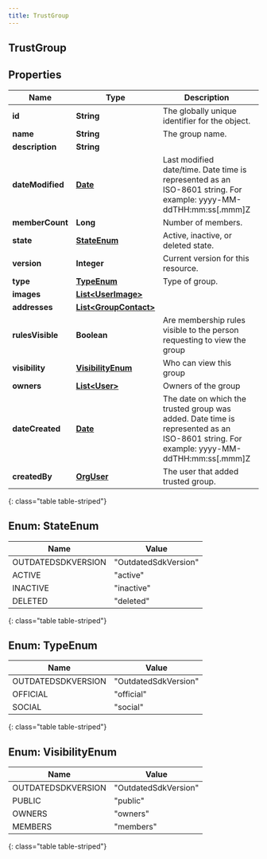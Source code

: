```yaml
---
title: TrustGroup
---
```


## TrustGroup

## Properties

| Name             | Type                                                                 | Description                                                                                                                            | Notes      |
| ---------------- | -------------------------------------------------------------------- | -------------------------------------------------------------------------------------------------------------------------------------- | ---------- |
| **id**           | <!----><!---->**String**<!---->                                      | The globally unique identifier for the object.                                                                                         | [optional] |
| **name**         | <!----><!---->**String**<!---->                                      | The group name.                                                                                                                        |            |
| **description**  | <!----><!---->**String**<!---->                                      |                                                                                                                                        | [optional] |
| **dateModified** | <!----><!---->[**Date**](Date.md)<!---->                             | Last modified date/time. Date time is represented as an ISO-8601 string. For example: yyyy-MM-ddTHH:mm:ss[.mmm]Z                       | [optional] |
| **memberCount**  | <!----><!---->**Long**<!---->                                        | Number of members.                                                                                                                     | [optional] |
| **state**        | [**StateEnum**](#StateEnum)<!---->                                   | Active, inactive, or deleted state.                                                                                                    | [optional] |
| **version**      | <!----><!---->**Integer**<!---->                                     | Current version for this resource.                                                                                                     | [optional] |
| **type**         | [**TypeEnum**](#TypeEnum)<!---->                                     | Type of group.                                                                                                                         |            |
| **images**       | <!----><!---->[**List&lt;UserImage&gt;**](UserImage.md)<!---->       |                                                                                                                                        | [optional] |
| **addresses**    | <!----><!---->[**List&lt;GroupContact&gt;**](GroupContact.md)<!----> |                                                                                                                                        | [optional] |
| **rulesVisible** | <!----><!---->**Boolean**<!---->                                     | Are membership rules visible to the person requesting to view the group                                                                |            |
| **visibility**   | [**VisibilityEnum**](#VisibilityEnum)<!---->                         | Who can view this group                                                                                                                |            |
| **owners**       | <!----><!---->[**List&lt;User&gt;**](User.md)<!---->                 | Owners of the group                                                                                                                    | [optional] |
| **dateCreated**  | <!----><!---->[**Date**](Date.md)<!---->                             | The date on which the trusted group was added. Date time is represented as an ISO-8601 string. For example: yyyy-MM-ddTHH:mm:ss[.mmm]Z | [optional] |
| **createdBy**    | <!----><!---->[**OrgUser**](OrgUser.md)<!---->                       | The user that added trusted group.                                                                                                     | [optional] |

{: class="table table-striped"}

<a name="StateEnum"></a>

## Enum: StateEnum

| Name               | Value                          |
| ------------------ | ------------------------------ |
| OUTDATEDSDKVERSION | &quot;OutdatedSdkVersion&quot; |
| ACTIVE             | &quot;active&quot;             |
| INACTIVE           | &quot;inactive&quot;           |
| DELETED            | &quot;deleted&quot;            |

{: class="table table-striped"}

<a name="TypeEnum"></a>

## Enum: TypeEnum

| Name               | Value                          |
| ------------------ | ------------------------------ |
| OUTDATEDSDKVERSION | &quot;OutdatedSdkVersion&quot; |
| OFFICIAL           | &quot;official&quot;           |
| SOCIAL             | &quot;social&quot;             |

{: class="table table-striped"}

<a name="VisibilityEnum"></a>

## Enum: VisibilityEnum

| Name               | Value                          |
| ------------------ | ------------------------------ |
| OUTDATEDSDKVERSION | &quot;OutdatedSdkVersion&quot; |
| PUBLIC             | &quot;public&quot;             |
| OWNERS             | &quot;owners&quot;             |
| MEMBERS            | &quot;members&quot;            |

{: class="table table-striped"}
